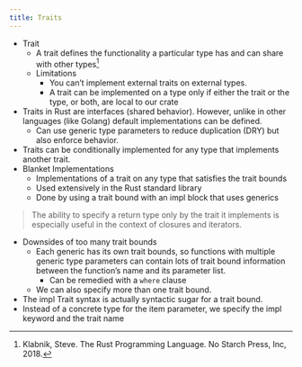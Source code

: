 ```yaml
---
title: Traits
---
```


- Trait
    - A trait defines the functionality a particular type has and can share with
    other types[^1]
    - Limitations
        - You can’t implement external traits on external types.
        - A trait can be implemented on a type only if either the trait or the type, or both, are local to our crate
- Traits in Rust are interfaces (shared behavior). However, unlike in other
languages (like Golang) default implementations can be defined.
    - Can use generic type parameters to reduce duplication (DRY) but also enforce behavior.
- Traits can be conditionally implemented for any type that implements another trait.
- Blanket Implementations
    - Implementations of a trait on any type that satisfies the trait bounds
    - Used extensively in the Rust standard library
    - Done by using a trait bound with an impl block that uses generics

> The ability to specify a return type only by the trait it implements is
> especially useful in the context of closures and iterators.

- Downsides of too many trait bounds
    - Each generic has its own trait bounds, so functions with multiple generic
    type parameters can contain lots of trait bound information between the
    function’s name and its parameter list.
        - Can be remedied with a `where` clause
    - We can also specify more than one trait bound.
- The impl Trait syntax is actually syntactic sugar for a trait bound.
- Instead of a concrete type for the item parameter, we specify the impl keyword
and the trait name

[^1]: Klabnik, Steve. The Rust Programming Language. No Starch Press, Inc, 2018.
